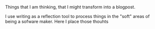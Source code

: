 Things that I am thinking, that I might transform into a blogpost. 

I use writing as a reflection tool to process things in the "soft" areas of being a sofware maker. Here I place those thouhts